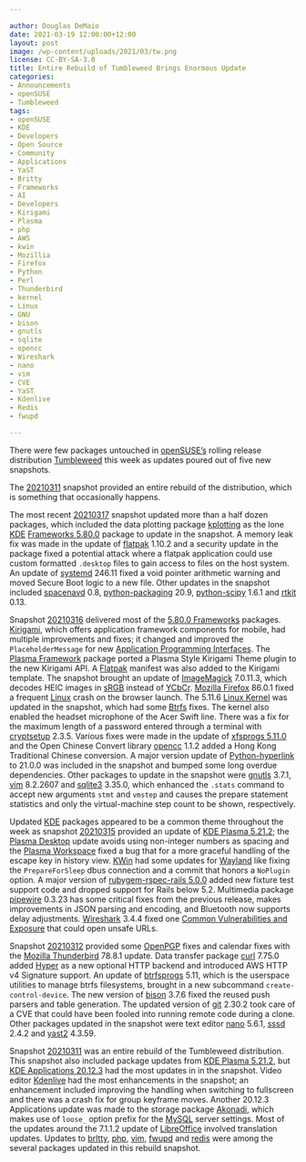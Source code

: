```yaml
---

author: Douglas DeMaio
date: 2021-03-19 12:00:00+12:00
layout: post
image: /wp-content/uploads/2021/03/tw.png
license: CC-BY-SA-3.0
title: Entire Rebuild of Tumbleweed Brings Enormous Update
categories:
- Announcements
- openSUSE
- Tumbleweed
tags:
- openSUSE
- KDE
- Developers
- Open Source
- Community
- Applications
- YaST
- Britty
- Frameworks
- AI
- Developers
- Kirigami
- Plasma
- php
- AWS
- kwin
- Mozillia
- Firefox
- Python
- Perl
- Thunderbird
- kernel
- Linux
- GNU
- bison
- gnutls
- sqlite
- opencc
- Wireshark
- nano
- vim
- CVE
- YaST
- Kdenlive
- Redis
- fwupd

---
```


There were few packages untouched in [openSUSE’s](https://get.opensuse.org/) rolling release distribution [Tumbleweed](https://get.opensuse.org/tumbleweed/) this week as updates poured out of five new snapshots.

The [20210311](https://lists.opensuse.org/archives/list/factory@lists.opensuse.org/thread/DPQNRBTLXJLB7USWBT3QZAXALCQUPXCK/) snapshot provided an entire rebuild of the distribution, which is something that occasionally happens. 

The most recent [20210317](https://lists.opensuse.org/archives/list/factory@lists.opensuse.org/thread/BFQMAFJMRXA53CZJB2TJ3PK65QE6U2CN/) snapshot updated more than a half dozen packages, which included the data plotting package [kplotting](https://api.kde.org/frameworks/kplotting/html/index.html) as the lone [KDE](https://kde.org) [Frameworks 5.80.0](https://kde.org/announcements/frameworks/5/5.80.0/) package to update in the snapshot. A memory leak fix was made in the update of [flatpak](https://flatpak.org/) 1.10.2 and a security update in the package fixed a potential attack where a flatpak application could use custom formatted `.desktop` files to gain access to files on the host system. An update of [systemd](https://freedesktop.org/wiki/Software/systemd/) 246.11 fixed a void pointer arithmetic warning and moved Secure Boot logic to a new file. Other updates in the snapshot included [spacenavd](https://github.com/FreeSpacenav/spacenavd) 0.8, [python-packaging](https://pypi.org/project/packaging/) 20.9, [python-scipy](https://pypi.org/project/scipy/) 1.6.1 and [rtkit](https://github.com/heftig/rtkit) 0.13.

Snapshot [20210316](https://lists.opensuse.org/archives/list/factory@lists.opensuse.org/thread/H5LSE7FPKUKRHQAHQVLWQQXAIHJUNKEO/) delivered most of the [5.80.0 Frameworks](https://kde.org/announcements/frameworks/5/5.80.0/) packages. [Kirigami](https://github.com/KDE/kirigami), which offers application framework components for mobile, had multiple improvements and fixes; it changed and improved the `PlaceholderMessage` for new [Application Programming Interfaces](https://en.wikipedia.org/wiki/API). The [Plasma Framework](https://api.kde.org/frameworks/plasma-framework/html/) package ported a Plasma Style Kirigami Theme plugin to the new Kirigami API. A [Flatpak](https://flatpak.org/) manifest was also added to the Kirigami template. The snapshot brought an update of [ImageMagick](https://imagemagick.org/index.php) 7.0.11.3, which decodes HEIC images in [sRGB](https://en.wikipedia.org/wiki/SRGB) instead of [YCbCr](https://en.wikipedia.org/wiki/YCbCr). [Mozilla Firefox](https://www.mozilla.org) 86.0.1 fixed a frequent [Linux](https://www.kernel.org/) crash on the browser launch. The 5.11.6 [Linux Kernel](https://www.kernel.org/) was updated in the snapshot, which had some [Btrfs](https://btrfs.wiki.kernel.org/index.php/Main_Page) fixes. The kernel also enabled the headset microphone of the Acer Swift line. There was a fix for the maximum length of a password entered through a terminal with [cryptsetup](https://gitlab.com/cryptsetup/cryptsetup) 2.3.5. Various fixes were made in the update of [xfsprogs 5.11.0](http://www.linuxfromscratch.org/blfs/view/svn/postlfs/xfsprogs.html) and the Open Chinese Convert library [opencc](https://github.com/BYVoid/OpenCC) 1.1.2 added a Hong Kong Traditional Chinese conversion. A major version update of [Python-hyperlink](https://pypi.org/project/hyperlink/) to 21.0.0 was included in the snapshot and bumped some long overdue dependencies. Other packages to update in the snapshot were [gnutls](https://www.gnutls.org/) 3.7.1, [vim](https://www.vim.org/) 8.2.2607 and [sqlite3](https://www.sqlite.org/index.html) 3.35.0, which enhanced the `.stats` command to accept new arguments `stmt` and `vmstep` and causes the prepare statement statistics and only the virtual-machine step count to be shown, respectively.

Updated [KDE](https://kde.org) packages appeared to be a common theme throughout the week as snapshot [20210315](https://lists.opensuse.org/archives/list/factory@lists.opensuse.org/thread/W4AP2N3FMLVQGTZUTLMUDT3D7I2TSW6G/) provided an update of [KDE Plasma 5.21.2](https://kde.org/announcements/changelogs/plasma/5/5.21.1-5.21.2/); the [Plasma Desktop](https://kde.org/plasma-desktop/) update avoids using non-integer numbers as spacing and the [Plasma Workspace](https://github.com/KDE/plasma-workspace) fixed a bug that for a more graceful handling of the escape key in history view. [KWin](https://userbase.kde.org/KWin) had some updates for [Wayland](https://wayland.freedesktop.org/) like fixing the `PrepareForSleep` dbus connection and a commit that honors a `NoPlugin` option. A major version of [rubygem-rspec-rails 5.0.0](https://rubygems.org/gems/rspec-rails/versions/5.0.0) added new fixture test support code and dropped support for Rails below 5.2. Multimedia package [pipewire](https://pipewire.org/) 0.3.23 has some critical fixes from the previous release, makes improvements in JSON parsing and encoding, and Bluetooth now supports delay adjustments. [Wireshark](https://www.wireshark.org) 3.4.4 fixed one [Common Vulnerabilities and Exposure](https://en.wikipedia.org/wiki/Common_Vulnerabilities_and_Exposures) that could open unsafe URLs.

Snapshot [20210312](https://lists.opensuse.org/archives/list/factory@lists.opensuse.org/thread/OP2HGMIEHOCLER4XPTCI2VM3JIYXVFEO/) provided some [OpenPGP](https://www.openpgp.org/) fixes and calendar fixes with the [Mozilla Thunderbird](https://www.thunderbird.net) 78.8.1 update. Data transfer package [curl](https://curl.se/) 7.75.0 added [Hyper](https://github.com/curl/curl/wiki/Hyper) as a new optional HTTP backend and introduced AWS HTTP v4 Signature support. An update of [btrfsprogs](https://btrfs.wiki.kernel.org/index.php/Main_Page) 5.11, which is the userspace utilities to manage btrfs filesystems, brought in a new subcommand `create-control-device`. The new version of [bison](https://www.gnu.org/software/bison/) 3.7.6 fixed the reused push parsers and table generation. The updated version of [git](https://git.kernel.org/pub/scm/git/git.git/) 2.30.2 took care of a CVE that could have been fooled into running remote code during a clone. Other packages updated in the snapshot were text editor [nano](https://www.nano-editor.org/)  5.6.1, [sssd](https://github.com/SSSD/sssd) 2.4.2 and [yast2](https://yast.opensuse.org/) 4.3.59.

Snapshot [20210311](https://lists.opensuse.org/archives/list/factory@lists.opensuse.org/thread/DPQNRBTLXJLB7USWBT3QZAXALCQUPXCK/) was an entire rebuild of the Tumbleweed distribution. This snapshot also included package updates from [KDE Plasma 5.21.2](https://kde.org/announcements/plasma/5/5.21.2/), but [KDE Applications 20.12.3](https://kde.org/announcements/changelogs/releases/20.12.3/) had the most updates in in the snapshot. Video editor [Kdenlive](https://kdenlive.org/en/) had the most enhancements in the snapshot; an enhancement included improving the handling when switching to fullscreen and there was a crash fix for group keyframe moves. Another 20.12.3 Applications update was made to the storage package [Akonadi](https://userbase.kde.org/Akonadi), which makes use of `loose_` option prefix for the [MySQL](https://www.mysql.com/) server settings. Most of the updates around the 7.1.1.2 update of [LibreOffice](https://www.libreoffice.org/) involved translation updates. Updates to [brltty](https://github.com/brltty/brltty),  [php](https://www.php.net/), [vim](https://www.vim.org/), [fwupd](https://github.com/fwupd/fwupd) and [redis](https://redis.io/) were among the several packages updated in this rebuild snapshot.
